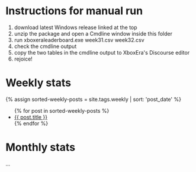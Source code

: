# Instructions for manual run

1. download latest Windows release linked at the top
2. unzip the package and open a Cmdline window inside this folder
3. run xboxeraleaderboard.exe week31.csv week32.csv
4. check the cmdline output
5. copy the two tables in the cmdline output to XboxEra's Discourse editor
6. rejoice!

# Weekly stats

{% assign sorted-weekly-posts = site.tags.weekly | sort: 'post_date' %}

<ul>
  {% for post in sorted-weekly-posts %}
      <li>
        <a href="{{ post.url | relative_url }}">{{ post.title }}</a>
      </li>
  {% endfor %}
</ul>

# Monthly stats

...


